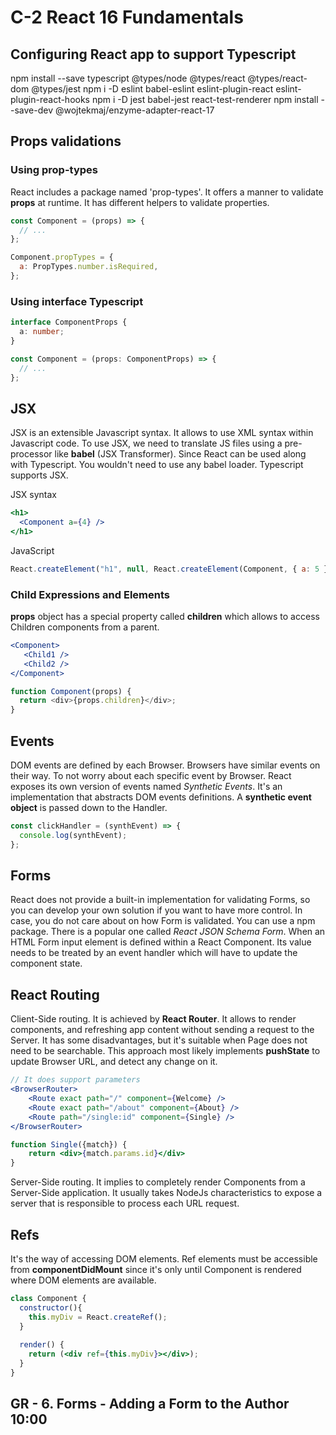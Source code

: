 # C-2 React 16 Fundamentals

## Configuring React app to support Typescript

npm install --save typescript @types/node @types/react @types/react-dom @types/jest
npm i -D eslint babel-eslint eslint-plugin-react eslint-plugin-react-hooks
npm i -D jest babel-jest react-test-renderer
npm install --save-dev @wojtekmaj/enzyme-adapter-react-17

## Props validations

### Using prop-types

React includes a package named 'prop-types'. It offers a manner to validate **props** at runtime.
It has different helpers to validate properties.

```javascript
const Component = (props) => {
  // ...
};

Component.propTypes = {
  a: PropTypes.number.isRequired,
};
```

### Using interface Typescript

```typescript
interface ComponentProps {
  a: number;
}

const Component = (props: ComponentProps) => {
  // ...
};
```

## JSX

JSX is an extensible Javascript syntax. It allows to use XML syntax within Javascript code.
To use JSX, we need to translate JS files using a pre-processor like **babel** (JSX Transformer).
Since React can be used along with Typescript. You wouldn't need to use any babel loader. Typescript supports JSX.

JSX syntax

```jsx
<h1>
  <Component a={4} />
</h1>
```

JavaScript

```javascript
React.createElement("h1", null, React.createElement(Component, { a: 5 }, null));
```

### Child Expressions and Elements

**props** object has a special property called **children** which allows to access Children components from a parent.

```jsx
<Component>
   <Child1 />
   <Child2 />
</Component>
```

```javascript
function Component(props) {
  return <div>{props.children}</div>;
}
```

## Events

DOM events are defined by each Browser. Browsers have similar events on their way. To not worry about each specific event by Browser.
React exposes its own version of events named _Synthetic Events_. It's an implementation that abstracts DOM events definitions.
A **synthetic event object** is passed down to the Handler.

```javascript
const clickHandler = (synthEvent) => {
  console.log(synthEvent);
};
```

## Forms

React does not provide a built-in implementation for validating Forms, so you can develop your own solution if you want to have more control.
In case, you do not care about on how Form is validated. You can use a npm package. There is a popular one called _React JSON Schema Form_.
When an HTML Form input element is defined within a React Component. Its value needs to be treated by an event handler which will have to update
the component state.

## React Routing

Client-Side routing. It is achieved by **React Router**. It allows to render components, and refreshing app content without sending a request to the Server.
It has some disadvantages, but it's suitable when Page does not need to be searchable. This approach most likely implements **pushState** to update
Browser URL, and detect any change on it.

```jsx
// It does support parameters
<BrowserRouter>
    <Route exact path="/" component={Welcome} />
    <Route exact path="/about" component={About} />
    <Route path="/single:id" component={Single} />
</BrowserRouter>

function Single({match}) {
    return <div>{match.params.id}</div>
}
```

Server-Side routing. It implies to completely render Components from a Server-Side application. It usually takes NodeJs characteristics to expose
a server that is responsible to process each URL request.

## Refs

It's the way of accessing DOM elements. Ref elements must be accessible from **componentDidMount** since it's only until Component is rendered
where DOM elements are available.

```jsx
class Component {
  constructor(){
    this.myDiv = React.createRef();
  } 
  
  render() {
    return (<div ref={this.myDiv}></div>);
  }
}
```

## GR - 6. Forms - Adding a Form to the Author 10:00
